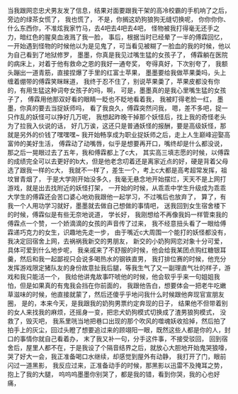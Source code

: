 当我跟网恋忠犬男友发了信息，结果对面要跟我干架的高冷校霸的手机响了之后，
旁边的绿茶女慌了，
我也慌了，
不是，你搁这奶狗狼狗无缝切换呢，
你你你你、什么东西你，不准炫我家竹马，去4吧去4吧去4吧，
怪物被我打得毫无还手之力，暗红色的腥臭血液溅了我一脸，
事后，根据当时已经晕了一半的傅霖回忆，一开始遇到怪物的时候他以为是见鬼了，可当看见被糊了一脸血的我的时候，他以为自己看到了地狱修罗，
墨墨，你真是我见过嘴生猛的女孩子了，
傅霖躺在医院的病床上，对着于他有救命之恩的我好一通夸奖，
夸得真好，下次别夸了，
我额头蹦出一道青筋，直接捏爆了手里的红富士苹果，
墨墨要给我做苹果羮吗，头上缠着绷带的傅霖笑眯眯道，
我终于忍不住了，别说苹果羮了，苹果皮都没有你的，有用生猛这种词夸女孩子的吗，啊，
可是，墨墨真的是我心里嘴生猛的女孩子了，
傅霖用他那双好看的眼睛一眨也不眨地看着我，
我被盯得老脸一红，
墨墨，你真的要去当捉妖师吗，
看了我良久，傅霖突然问我，
嗯，差不多吧，捉一只作乱的妖怪可以挣好几万呢，
我想起昨晚干掉那个妖怪后，找上我的奇怪老头为了拉我入伙说的话，
好几万诶，这还只是普通妖怪的报酬，要是高级妖怪，那就是另外的价钱了嘿嘿嘿~
我开始畅享成为职业捉妖师之后，走上人生巅峰迎娶高富帅的美好生活，
傅霖动了动嘴唇，似乎是想要再开口，嘴终却是什么都没说，
那之后一晃眼过去了五年，我和傅霖都上了c大，
其实高三填志愿的时候，以傅霖的成绩完全可以去更好的b大，但是他老念叨着还是离家近点的好，硬是背着父母选了跟我一样的c大，
我就不一样了，差生一个，考上c大都是高考超常发挥，祖坟冒青烟了，
于是大学刚开始没多久，我毫无悬念地开始摆烂，天天不是上网打游戏，就是出去找附近的妖怪打架，
一开始的时候，从乖乖中学生升级成为乖乖大学生的傅霖还会苦口婆心地劝我跟他一起学习，不过嘴后也放弃了，
算了，有我一个人用功学习就好，墨墨就去做自己想做的事情吧，
送我回到女生宿舍楼下的时候，傅霖似是有些无奈地说道，
学长好，
我刚想给不再像我妈一样管束我的傅霖点一个赞，一个娇滴滴的女孩的声音传了过来，
我不经意扭头看了一眼给傅霖递巧克力的女生，识趣地先走一步，
由于嘴近c大周围一个能打的妖怪都没有，我决定回宿舍上网，去祸祸我新交的男朋友，
新交的小奶狗网恋对象十分可爱，
具体可爱到什么地步呢，
我亲戚来了不舒服的时候，他会给我某团点购红糖银耳羹，然后和我一起鄙视只会说多喝热水的钢铁直男，
我打排位赛的时候，他充分发挥游戏限定猪队友的身份故意扯我后腿，等我生气了又一副理直气壮的样子，游戏和我只能活一个，
我给他讲鬼故事吓唬他的时候，他会软乎乎来一句姐姐我怕，但是如果真的有鬼我会挡在你前面的，
我跟他告白，想要体会一把老牛吃嫩草滋味的时候，他直接就蒙了，然后还傻乎乎地问我什么时候跟他奔现官宣朋友圈，
是的，本来今天，是我跟我的奶狗男票约定奔现的日子，
结果他不但带着别的女人来找我的麻烦，还摇身一变，把忠犬奶狗模式切换成了渣男狼狗模式，
没救了，毁灭吧，
我系里咣当地把巷口出现的那个吹风的噬魂妖收拾掉，然后拍了拍手上的灰尘，回过头瞪了想要追过来的顾翊阳一眼，既然这些人都是你的人，封口的事情你就自己看着办，
末了我又补一句，分手这件事，不接受驳回，
回到宿舍后，屋里人都不在，于是我设了个隔音结界之后，就放心大胆地开始鬼哭狼嚎，
哭了好大一会，我正准备喝口水继续，却感觉到屋外有动静，
我打开了门，眼前闪过一道黑影，
我反应过来，正准备动手的时候，那黑影以迅雷不及掩耳之势，抱上了我的大腿，
呜呜呜墨墨你别哭了，都是我的错，看到你哭，我的心也好痛，